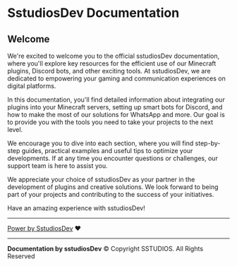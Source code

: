 # SstudiosDev Documentation

## Welcome

We're excited to welcome you to the official sstudiosDev documentation, where you'll explore key resources for the efficient use of our Minecraft plugins, Discord bots, and other exciting tools. At sstudiosDev, we are dedicated to empowering your gaming and communication experiences on digital platforms.

In this documentation, you'll find detailed information about integrating our plugins into your Minecraft servers, setting up smart bots for Discord, and how to make the most of our solutions for WhatsApp and more. Our goal is to provide you with the tools you need to take your projects to the next level.

We encourage you to dive into each section, where you will find step-by-step guides, practical examples and useful tips to optimize your developments. If at any time you encounter questions or challenges, our support team is here to assist you.

We appreciate your choice of sstudiosDev as your partner in the development of plugins and creative solutions. We look forward to being part of your projects and contributing to the success of your initiatives.

Have an amazing experience with sstudiosDev!

---

[Power by SstudiosDev](https://github.com/Sstudios-Dev) ❤

---

**Documentation by sstudiosDev** &copy; Copyright SSTUDIOS. All Rights Reserved
